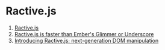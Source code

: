# Ractive.js

1. [Ractive.js](http://www.ractivejs.org/)
1. [Ractive.js is faster than Ember's Glimmer or Underscore](https://news.ycombinator.com/item?id=9152823)
1. [Introducing Ractive.js: next-generation DOM manipulation](https://news.ycombinator.com/item?id=6096545)
